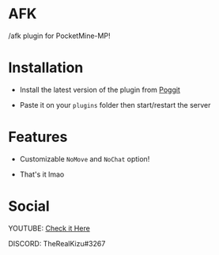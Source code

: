 # AFK
/afk plugin for PocketMine-MP!

# Installation

- Install the latest version of the plugin from [Poggit](http://poggit.pmmp.io)

- Paste it on your `plugins` folder then start/restart the server

# Features

- Customizable `NoMove` and `NoChat` option!

- That's it lmao

# Social

YOUTUBE: [Check it Here](youtube.com/c/TheRealKizu)

DISCORD: TheRealKizu#3267
